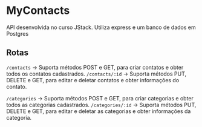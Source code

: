 # MyContacts

API desenvolvida no curso JStack.
Utiliza express e um banco de dados em Postgres

## Rotas
`/contacts` -> Suporta métodos POST e GET, para criar contatos e obter todos os contatos cadastrados.
`/contacts/:id` -> Suporta métodos PUT, DELETE e GET, para editar e deletar contatos e obter informações do contato.

`/categories` -> Suporta métodos POST e GET, para criar categorias e obter todos as categorias cadastrados.
`/categories/:id` -> Suporta métodos PUT, DELETE e GET, para editar e deletar as categorias e obter informações da categoria.
